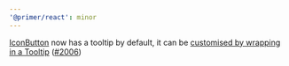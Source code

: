 ```yaml
---
'@primer/react': minor
---
```


[IconButton](https://primer.style/react/IconButton) now has a tooltip by default, it can be [customised by wrapping in a Tooltip](https://primer.style/react/IconButton#customize-description--tooltip-text) ([#2006](https://github.com/primer/react/pull/2006))
